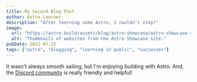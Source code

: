 ```yaml
---
title: My Second Blog Post
author: Astro Learner
description: "After learning some Astro, I couldn't stop!"
image:
  url: "https://astro.build/assets/blog/astro-showcase/astro-showcase-screenshot.jpg"
  alt: "Thumbnails of websites from the Astro Showcase site."
pubDate: 2022-07-15
tags: ["astro", "blogging", "learning in public", "successes"]
---
```


It wasn't always smooth sailing, but I'm enjoying building with Astro. And, the [Discord community](https://astro.build/chat) is really friendly and helpful!
